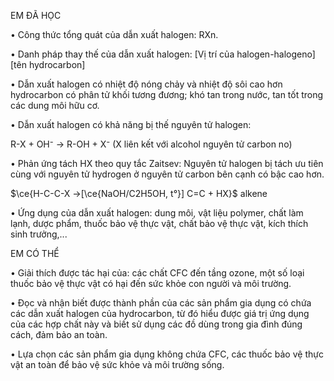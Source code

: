 EM ĐÃ HỌC

• Công thức tổng quát của dẫn xuất halogen: RXn.

• Danh pháp thay thế của dẫn xuất halogen:
  [Vị trí của halogen-halogeno] [tên hydrocarbon]

• Dẫn xuất halogen có nhiệt độ nóng chảy và nhiệt độ sôi cao hơn hydrocarbon có phân tử khối tương đương; khó tan trong nước, tan tốt trong các dung môi hữu cơ.

• Dẫn xuất halogen có khả năng bị thế nguyên tử halogen:

  R-X + OH⁻ → R-OH + X⁻
  (X liên kết với         alcohol
  nguyên tử carbon no)

• Phản ứng tách HX theo quy tắc Zaitsev: Nguyên tử halogen bị tách ưu tiên cùng với nguyên tử hydrogen ở nguyên tử carbon bên cạnh có bậc cao hơn.

  $\ce{H-C-C-X ->[\ce{NaOH/C2H5OH, t°}] C=C + HX}$
                alkene

• Ứng dụng của dẫn xuất halogen: dung môi, vật liệu polymer, chất làm lạnh, dược phẩm, thuốc bảo vệ thực vật, chất bảo vệ thực vật, kích thích sinh trưởng,...

EM CÓ THỂ

• Giải thích được tác hại của: các chất CFC đến tầng ozone, một số loại thuốc bảo vệ thực vật có hại đến sức khỏe con người và môi trường.

• Đọc và nhận biết được thành phần của các sản phẩm gia dụng có chứa các dẫn xuất halogen của hydrocarbon, từ đó hiểu được giá trị ứng dụng của các hợp chất này và biết sử dụng các đồ dùng trong gia đình đúng cách, đảm bảo an toàn.

• Lựa chọn các sản phẩm gia dụng không chứa CFC, các thuốc bảo vệ thực vật an toàn để bảo vệ sức khỏe và môi trường sống.